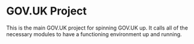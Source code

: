 # GOV.UK Project

This is the main GOV.UK project for spinning GOV.UK up. It calls all of the
necessary modules to have a functioning environment up and running.
